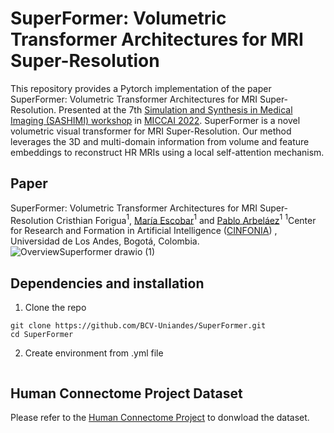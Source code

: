 # SuperFormer: Volumetric Transformer Architectures for MRI Super-Resolution
This repository provides a Pytorch implementation of the paper SuperFormer: Volumetric Transformer Architectures for MRI Super-Resolution. Presented at the 7th [Simulation and Synthesis in Medical Imaging (SASHIMI) workshop](https://2022.sashimi-workshop.org/) in [MICCAI 2022](https://conferences.miccai.org/2022/en/). SuperFormer is a novel volumetric visual transformer for MRI Super-Resolution. Our method leverages the 3D and multi-domain information from volume and feature embeddings to reconstruct HR MRIs using a local self-attention mechanism. 
## Paper
SuperFormer: Volumetric Transformer Architectures for MRI Super-Resolution
Cristhian Forigua$^1$, [María Escobar](https://mc-escobar11.github.io/)$^1$ and [Pablo Arbeláez](https://scholar.google.com.co/citations?user=k0nZO90AAAAJ&hl=en)$^1$
$^1$Center for Research and Formation in Artificial Intelligence ([CINFONIA](https://cinfonia.uniandes.edu.co/)) , Universidad de Los Andes, Bogotá, Colombia.
![OverviewSuperformer drawio (1)](https://user-images.githubusercontent.com/66923636/181068906-77dfbcb3-a373-4af0-9ea8-4af73a531961.png)

## Dependencies and installation 
1. Clone the repo
```
git clone https://github.com/BCV-Uniandes/SuperFormer.git
cd SuperFormer
```
2. Create environment from .yml file
```

```

## Human Connectome Project Dataset
Please refer to the [Human Connectome Project](https://www.humanconnectome.org/study/hcp-young-adult/document/1200-subjects-data-release) to donwload the dataset. 

